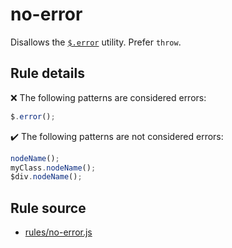 # no-error

Disallows the [`$.error`](https://api.jquery.com/jQuery.error/) utility. Prefer `throw`.

## Rule details

❌ The following patterns are considered errors:
```js
$.error();
```

✔️ The following patterns are not considered errors:
```js
nodeName();
myClass.nodeName();
$div.nodeName();
```
## Rule source

* [rules/no-error.js](../src/rules/no-error.js)

